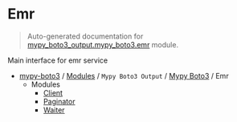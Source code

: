 # Emr

> Auto-generated documentation for [mypy_boto3_output.mypy_boto3.emr](https://github.com/vemel/mypy_boto3/blob/master/mypy_boto3_output/mypy_boto3/emr/__init__.py) module.

Main interface for emr service

- [mypy-boto3](../../../README.md#mypy_boto3) / [Modules](../../../MODULES.md#mypy-boto3-modules) / `Mypy Boto3 Output` / [Mypy Boto3](../index.md#mypy-boto3) / Emr
    - Modules
        - [Client](client.md#client)
        - [Paginator](paginator.md#paginator)
        - [Waiter](waiter.md#waiter)
